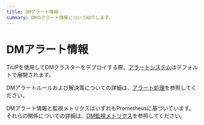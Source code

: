 ```yaml
---
title: DMアラート情報
summary: DMのアラート情報について紹介します。
---
```


# DMアラート情報

TiUPを使用してDMクラスターをデプロイする際、[アラートシステム](/dm/migrate-data-using-dm.md#step-8-monitor-the-task-and-check-logs)はデフォルトで展開されます。

DMアラートルールおよび解決策についての詳細は、[アラート処理](/dm/dm-handle-alerts.md)を参照してください。

DMアラート情報と監視メトリクスはいずれもPrometheusに基づいています。それらの関係についての詳細は、[DM監視メトリクス](/dm/monitor-a-dm-cluster.md)を参照してください。